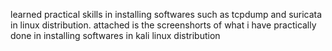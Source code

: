 learned practical skills in installing softwares such as tcpdump and suricata in linux distribution.
attached is the screenshorts of what i have practically done in installing softwares in kali linux distribution
 
